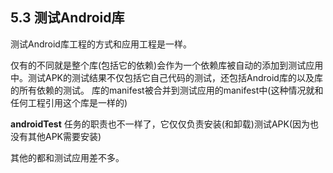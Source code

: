 ## 5.3 测试Android库

测试Android库工程的方式和应用工程是一样。

仅有的不同就是整个库(包括它的依赖)会作为一个依赖库被自动的添加到测试应用中。测试APK的测试结果不仅包括它自己代码的测试，还包括Android库的以及库的所有依赖的测试。
库的manifest被合并到测试应用的manifest中(这种情况就和任何工程引用这个库是一样的)

**androidTest** 任务的职责也不一样了，它仅仅负责安装(和卸载)测试APK(因为也没有其他APK需要安装)

其他的都和测试应用差不多。
